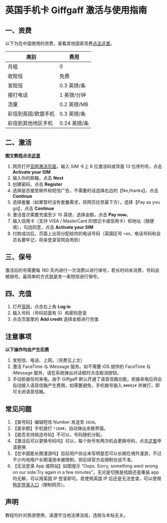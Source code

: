 # 英国手机卡 Giffgaff 激活与使用指南

## 一、资费

以下为在中国使用的资费，查看其他国家资费[点击这里](https://www.giffgaff.com/roaming-charges)。

|  类别   | 费用  |
|  ----  | ----  |
| 月租  |  0 |
|  收短信  | 免费 |
|  发短信       |   0.3 英镑/条   |
|  接打电话       |   1 英镑/分钟   |
|     流量    | 0.2 英镑/MB    |
|   彩信到英国/欧盟手机      |   0.3 英镑/条   |
|    彩信到其他地区手机     |   0.24 英镑/条   |


## 二、激活

**图文教程点击[这里](https://github.com/ssnhd/Giffgaff/wiki/激活（图文教程）)**

1. 网页打开[官网激活页面](https://www.giffgaff.com/activate)，输入 SIM 卡上 6 位激活码或背面 13 位序列号，点击 **Activate your SIM**
2. 输入你的邮箱，点击 **Next**
3. 创建密码，点击 **Register**
4. 选择是否接受邮件和短信广告，不需要的话选择右边的【No,thanks】，点击 **Continue**
5. 选择套餐（如果暂时没有套餐需求，将网页拉至最下方），选择【Pay as you go】，点击 **Continue**
6. 激活首次需要充值至少 10 英镑，选择金额，点击 **Pay now**。
7. 输入信用卡（支持 VISA / MasterCard 的借记卡或信用卡）和地址（随便填），勾选同意，点击 **Activate your SIM**
8. 付款成功后，页面上出现分配给你的电话号码（英国区号 `+44`，电话号码和会员名要牢记，将来登录官网会用到）

## 三、保号
激活后的号需要每 180 天内进行一次消费以进行保号，若长时间未消费，号码会被销号。最简单的方式就是发一条短信进行保号。

## 四、充值
1. 打开[官网](https://www.giffgaff.com)，点击右上角 **Log in**
2. 输入号码（号码前面有 0）和密码登录
3. 点击页面里的 **Add credit** 选择金额进行充值

## 注意事项
**以下操作均会产生扣费**
1. 发短信、电话、上网。（资费见上文）
2. 激活 FaceTime 与 iMessage 服务。如不需要 iOS 提供的 FaceTime 与 iMessage 服务，请在系统弹出对话框时点击取消按钮。
3. 手动拒接任何来电。由于 Giffgaff 默认开通了语音信箱功能，拒接来电后将会自动接入语音信箱产生费用，如需要避免，手机拨号输入 `##002#` 并拨打，即可关闭语音信箱。

## 常见问题
1. 【查号码】编辑短信 Number 发送至 `2020`。
2. 【查余额】手机拨打 `*100#`，自动弹出余额界面。
3. 【是否支持挑选号码】不可以，号码随机分配。
4. 【激活后可以更换号码吗】可以，每个账号有两次机会更换号码，点击[这里](https://www.giffgaff.com/auth/login?redirect=%2Fprofile%2Fdetails%2Fgetnumber)申请更换.
5. 【在中国能长期漫游吗】目前用户协议未写明是否可以长期在境外漫游，不过不少内地用户长期漫游未被限制，但后续官方会限制也说不准。
6. 【无法登录 App 或网站】如图提示 “Oops. Sorry, something went wrong on our side.Try again in a few minutes”，无论是切换是线路还是重装 app 均无解，可以用英国 IP 登录即可。若使用英国 IP 后还是无法登录，可以使用[特定登录入口](https://id.giffgaff.com/login?redirect=auth)（限制网页）。

## 声明

教程均针对旅游使用，请遵守当地法律法规，违规与本帖无关。
